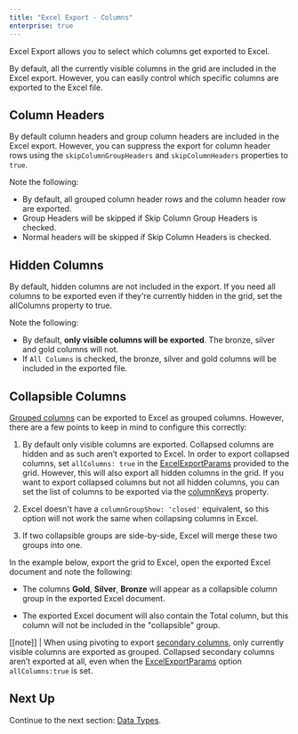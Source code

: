 ```yaml
---
title: "Excel Export - Columns"
enterprise: true
---
```


Excel Export allows you to select which columns get exported to Excel.

By default, all the currently visible columns in the grid are included in the Excel export. However, you can easily control which specific columns are exported to the Excel file.

## Column Headers

By default column headers and group column headers are included in the Excel export. However, you can suppress the export for column header rows using the `skipColumnGroupHeaders` and `skipColumnHeaders` properties to `true`.

Note the following:

- By default, all grouped column header rows and the column header row are exported.
- Group Headers will be skipped if Skip Column Group Headers is checked.
- Normal headers will be skipped if Skip Column Headers is checked.

<grid-example title='Excel Export - Column Headers' name='excel-export-column-headers' type='generated' options='{ "enterprise": true, "modules": ["clientside", "csv", "excel", "menu"], "exampleHeight": 815 }'></grid-example>

## Hidden Columns

By default, hidden columns are not included in the export. If you need all columns to be exported even if they're currently hidden in the grid, set the allColumns property to true.

Note the following:

- By default, **only visible columns will be exported**. The bronze, silver and gold columns will not.
- If `All Columns` is checked, the bronze, silver and gold columns will be included in the exported file.

<grid-example title='Excel Export - Hidden Columns' name='excel-export-hidden-columns' type='generated' options='{ "enterprise": true, "modules": ["clientside", "csv", "excel", "menu"], "exampleHeight": 815 }'></grid-example>

## Collapsible Columns

[Grouped columns](../column-groups/) can be exported to Excel as grouped columns. However, there are a few points to keep in mind to configure this correctly: 

1. By default only visible columns are exported. Collapsed columns are hidden and as such aren’t exported to Excel. In order to export collapsed columns, set `allColumns: true` in the [ExcelExportParams](../excel-export-api/#excelexportparams) provided to the grid. However, this will also export all hidden columns in the grid. If you want to export collapsed columns but not all hidden columns, you can set the list of columns to be exported via the [columnKeys](../excel-export-api/#reference-excelExportParams-columnKeys) property.

1. Excel doesn't have a `columnGroupShow: 'closed'` equivalent, so this option will not work the same when collapsing columns in Excel.

1. If two collapsible groups are side-by-side, Excel will merge these two groups into one.

In the example below, export the grid to Excel, open the exported Excel document and note the following:

- The columns **Gold**, **Silver**, **Bronze** will appear as a collapsible column group in the exported Excel document.

- The exported Excel document will also contain the Total column, but this column will not be included in the "collapsible" group.

[[note]]
| When using pivoting to export [secondary columns](../pivoting/#primary-vs-secondary-columns), only currently visible columns are exported as grouped. Collapsed secondary columns aren’t exported at all, even when the [ExcelExportParams](../excel-export-api/#excelexportparams) option `allColumns:true` is set.

<grid-example title='Excel Export - Collapsible Columns' name='excel-export-collapsible-columns' type='generated' options='{ "enterprise": true, "modules": ["clientside", "csv", "excel", "menu"] }'></grid-example>


## Next Up

Continue to the next section: [Data Types](../excel-export-data-types/).